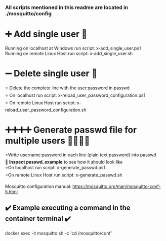### All scripts mentioned in this readme are located in ./mosquitto/config  

# ➕ Add single user 🧞
Running on localhost at Windows run script: x-add_single_user.ps1  
Running on remote Linux Host run script: x-add_single_user.sh  

# ➖ Delete single user 🧞
⭐ Delete the complete line with the user:password in passwd  
⭐ On localhost run script: x-reload_user_password_configuration.ps1    
⭐ On remote Linux Host run script: x-reload_user_password_configuration.sh  

# ➕➕➕➕ Generate passwd file for multiple users  🧞🧞🧞🧞
⭐Write username:password in each line (plain text password) into passwd  
👀 <b>Inspect passwd_example</b> to see how it should look like  
⭐On localhost run script: x-generate_passwd.ps1  
⭐On remote Linux Host run script: x-generate_passwd.sh   

Mosquitto configuration manual: https://mosquitto.org/man/mosquitto-conf-5.html

## ✔️ Example executing a command in the container terminal ✔️
docker exec -it mosquitto sh -c 'cd /mosquitto/conf'
